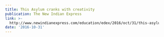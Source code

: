 ```yaml
---
title: This Asylum cranks with creativity
publication: The New Indian Express
link: >-
  http://www.newindianexpress.com/education/edex/2016/oct/31/this-asylum-cranks-with-creativity-1532905.html
date: '2016-10-31'
---
```


